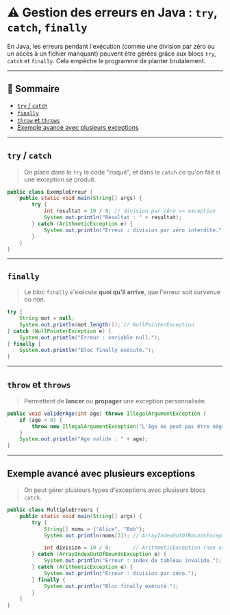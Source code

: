 # ⚠️ Gestion des erreurs en Java : `try`, `catch`, `finally`

En Java, les erreurs pendant l'exécution (comme une division par zéro ou un accès à un fichier manquant) peuvent être gérées grâce aux blocs `try`, `catch` et `finally`. Cela empêche le programme de planter brutalement.

---

## 📑 Sommaire
- [`try` / `catch`](#try--catch)
- [`finally`](#finally)
- [`throw` et `throws`](#throw-et-throws)
- [Exemple avancé avec plusieurs exceptions](#exemple-avancé-avec-plusieurs-exceptions)

---

## `try` / `catch`
> On place dans le `try` le code "risqué", et dans le `catch` ce qu'on fait si une exception se produit.

```java
public class ExempleErreur {
    public static void main(String[] args) {
        try {
            int resultat = 10 / 0; // division par zéro => exception
            System.out.println("Résultat : " + resultat);
        } catch (ArithmeticException e) {
            System.out.println("Erreur : division par zéro interdite.");
        }
    }
}
```

---

## `finally`
> Le bloc `finally` s'exécute **quoi qu'il arrive**, que l'erreur soit survenue ou non.

```java
try {
    String mot = null;
    System.out.println(mot.length()); // NullPointerException
} catch (NullPointerException e) {
    System.out.println("Erreur : variable null.");
} finally {
    System.out.println("Bloc finally exécuté.");
}
```

---

## `throw` et `throws`
> Permettent de **lancer** ou **propager** une exception personnalisée.

```java
public void validerAge(int age) throws IllegalArgumentException {
    if (age < 0) {
        throw new IllegalArgumentException("L'âge ne peut pas être négatif.");
    }
    System.out.println("Age valide : " + age);
}
```

---

## Exemple avancé avec plusieurs exceptions
> On peut gérer plusieurs types d'exceptions avec plusieurs blocs `catch`.

```java
public class MultipleErreurs {
    public static void main(String[] args) {
        try {
            String[] noms = {"Alice", "Bob"};
            System.out.println(noms[3]); // ArrayIndexOutOfBoundsException

            int division = 10 / 0;       // ArithmeticException (non atteint ici)
        } catch (ArrayIndexOutOfBoundsException e) {
            System.out.println("Erreur : index de tableau invalide.");
        } catch (ArithmeticException e) {
            System.out.println("Erreur : division par zéro.");
        } finally {
            System.out.println("Bloc finally exécuté.");
        }
    }
}
```